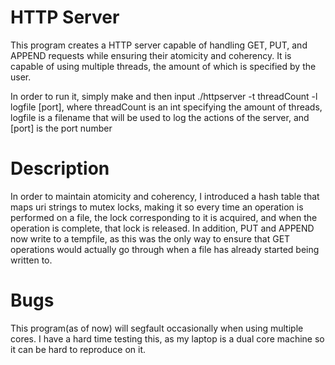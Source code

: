 # HTTP Server

This program creates a HTTP server capable of handling GET, PUT, and APPEND requests while ensuring their atomicity and coherency. It is capable of using multiple threads, the amount of which is specified by the user.

In order to run it, simply make and then input ./httpserver -t threadCount -l logfile [port], where threadCount is an int specifying the amount of threads, logfile is a filename that will be used to log the actions of the server, and [port] is the port number

# Description

In order to maintain atomicity and coherency, I introduced a hash table that maps uri strings to mutex locks, making it so every time an operation is performed on a file, the lock corresponding to it is acquired, and when the operation is complete, that lock is released. In addition, PUT and APPEND now write to a tempfile, as this was the only way to ensure that GET operations would actually go through when a file has already started being written to.

# Bugs

This program(as of now) will segfault occasionally when using multiple cores. I have a hard time testing this, as my laptop is a dual core machine so it can be hard to reproduce on it.
